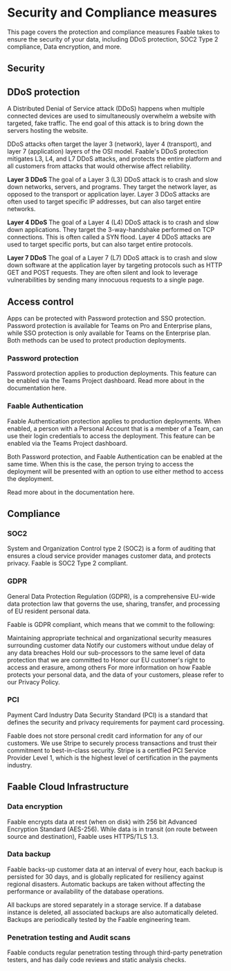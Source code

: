 # Security and Compliance measures

This page covers the protection and compliance measures Faable takes to ensure the security of your data, including DDoS protection, SOC2 Type 2 compliance, Data encryption, and more.

## Security

## DDoS protection

A Distributed Denial of Service attack (DDoS) happens when multiple connected devices are used to simultaneously overwhelm a website with targeted, fake traffic. The end goal of this attack is to bring down the servers hosting the website.

DDoS attacks often target the layer 3 (network), layer 4 (transport), and layer 7 (application) layers of the OSI model. Faable's DDoS protection mitigates L3, L4, and L7 DDoS attacks, and protects the entire platform and all customers from attacks that would otherwise affect reliability.

**Layer 3 DDoS**
The goal of a Layer 3 (L3) DDoS attack is to crash and slow down networks, servers, and programs. They target the network layer, as opposed to the transport or application layer. Layer 3 DDoS attacks are often used to target specific IP addresses, but can also target entire networks.

**Layer 4 DDoS**
The goal of a Layer 4 (L4) DDoS attack is to crash and slow down applications. They target the 3-way-handshake performed on TCP connections. This is often called a SYN flood. Layer 4 DDoS attacks are used to target specific ports, but can also target entire protocols.

**Layer 7 DDoS**
The goal of a Layer 7 (L7) DDoS attack is to crash and slow down software at the application layer by targeting protocols such as HTTP GET and POST requests. They are often silent and look to leverage vulnerabilities by sending many innocuous requests to a single page.

## Access control

Apps can be protected with Password protection and SSO protection. Password protection is available for Teams on Pro and Enterprise plans, while SSO protection is only available for Teams on the Enterprise plan. Both methods can be used to protect production deployments.

### Password protection

Password protection applies to production deployments. This feature can be enabled via the Teams Project dashboard. Read more about in the documentation here.

### Faable Authentication

Faable Authentication protection applies to production deployments. When enabled, a person with a Personal Account that is a member of a Team, can use their login credentials to access the deployment. This feature can be enabled via the Teams Project dashboard.

Both Password protection, and Faable Authentication can be enabled at the same time. When this is the case, the person trying to access the deployment will be presented with an option to use either method to access the deployment.

Read more about in the documentation here.

## Compliance

### SOC2

System and Organization Control type 2 (SOC2) is a form of auditing that ensures a cloud service provider manages customer data, and protects privacy. Faable is SOC2 Type 2 compliant.

### GDPR

General Data Protection Regulation (GDPR), is a comprehensive EU-wide data protection law that governs the use, sharing, transfer, and processing of EU resident personal data.

Faable is GDPR compliant, which means that we commit to the following:

Maintaining appropriate technical and organizational security measures surrounding customer data
Notify our customers without undue delay of any data breaches
Hold our sub-processors to the same level of data protection that we are committed to
Honor our EU customer's right to access and erasure, among others
For more information on how Faable protects your personal data, and the data of your customers, please refer to our Privacy Policy.

### PCI

Payment Card Industry Data Security Standard (PCI) is a standard that defines the security and privacy requirements for payment card processing.

Faable does not store personal credit card information for any of our customers. We use Stripe to securely process transactions and trust their commitment to best-in-class security. Stripe is a certified PCI Service Provider Level 1, which is the highest level of certification in the payments industry.

## Faable Cloud Infrastructure

### Data encryption

Faable encrypts data at rest (when on disk) with 256 bit Advanced Encryption Standard (AES-256). While data is in transit (on route between source and destination), Faable uses HTTPS/TLS 1.3.

### Data backup

Faable backs-up customer data at an interval of every hour, each backup is persisted for 30 days, and is globally replicated for resiliency against regional disasters. Automatic backups are taken without affecting the performance or availability of the database operations.

All backups are stored separately in a storage service. If a database instance is deleted, all associated backups are also automatically deleted. Backups are periodically tested by the Faable engineering team.

### Penetration testing and Audit scans

Faable conducts regular penetration testing through third-party penetration testers, and has daily code reviews and static analysis checks.
